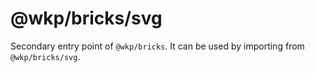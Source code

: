 # @wkp/bricks/svg

Secondary entry point of `@wkp/bricks`. It can be used by importing from `@wkp/bricks/svg`.
